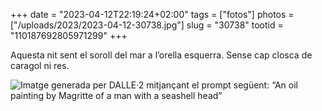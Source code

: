 +++
date = "2023-04-12T22:19:24+02:00"
tags = ["fotos"]
photos = ["/uploads/2023/2023-04-12-30738.jpg"]
slug = "30738"
tootid = "110187692805971299"
+++

Aquesta nit sent el soroll del mar a l’orella esquerra. Sense cap closca de caragol ni res.

<img alt="Imatge generada per DALLE·2 mitjançant el prompt següent: “An oil painting by Magritte of a man with a seashell head”" src="/uploads/2023/2023-04-12-30738.jpg">
